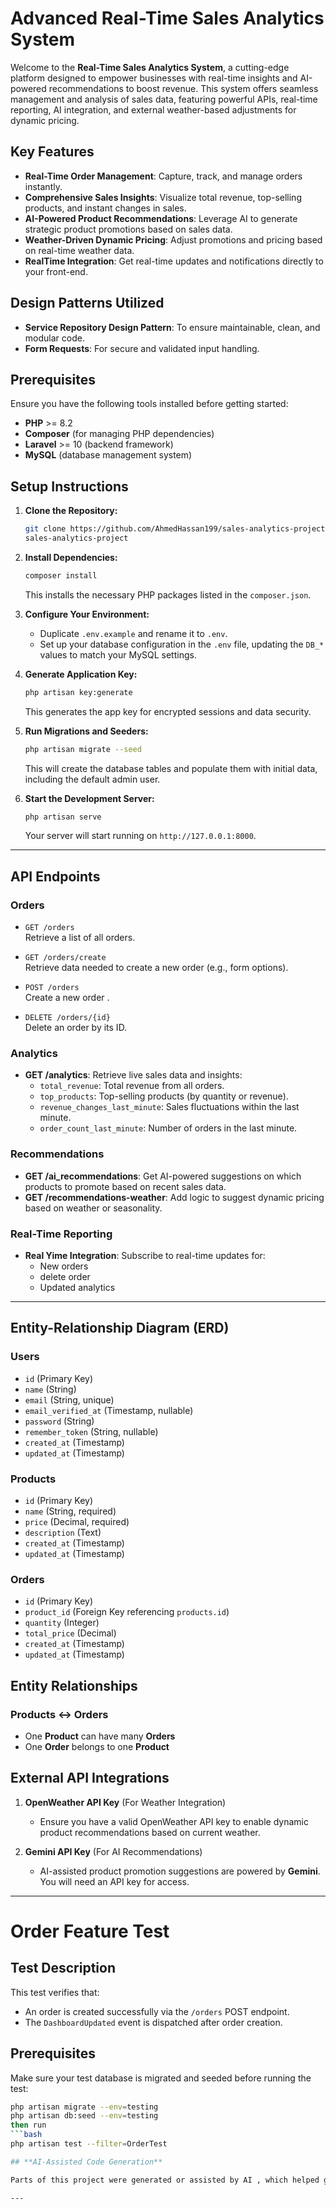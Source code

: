 # **Advanced Real-Time Sales Analytics System**

Welcome to the **Real-Time Sales Analytics System**, a cutting-edge platform designed to empower businesses with real-time insights and AI-powered recommendations to boost revenue. This system offers seamless management and analysis of sales data, featuring powerful APIs, real-time reporting, AI integration, and external weather-based adjustments for dynamic pricing.

## Key Features
- **Real-Time Order Management**: Capture, track, and manage orders instantly.
- **Comprehensive Sales Insights**: Visualize total revenue, top-selling products, and instant changes in sales.
- **AI-Powered Product Recommendations**: Leverage AI to generate strategic product promotions based on sales data.
- **Weather-Driven Dynamic Pricing**: Adjust promotions and pricing based on real-time weather data.
- **RealTime Integration**: Get real-time updates and notifications directly to your front-end.

## Design Patterns Utilized
- **Service Repository Design Pattern**: To ensure maintainable, clean, and modular code.
- **Form Requests**: For secure and validated input handling.

## Prerequisites

Ensure you have the following tools installed before getting started:

- **PHP** >= 8.2
- **Composer** (for managing PHP dependencies)
- **Laravel** >= 10 (backend framework)
- **MySQL** (database management system)

## Setup Instructions

1. **Clone the Repository:**

    ```bash
    git clone https://github.com/AhmedHassan199/sales-analytics-project.git
    sales-analytics-project
    ```

2. **Install Dependencies:**

    ```bash
    composer install
    ```

    This installs the necessary PHP packages listed in the `composer.json`.

3. **Configure Your Environment:**

    - Duplicate `.env.example` and rename it to `.env`.
    - Set up your database configuration in the `.env` file, updating the `DB_*` values to match your MySQL settings.

4. **Generate Application Key:**

    ```bash
    php artisan key:generate
    ```

    This generates the app key for encrypted sessions and data security.

5. **Run Migrations and Seeders:**

    ```bash
    php artisan migrate --seed
    ```

    This will create the database tables and populate them with initial data, including the default admin user.

6. **Start the Development Server:**

    ```bash
    php artisan serve
    ```

    Your server will start running on `http://127.0.0.1:8000`.

---

## **API Endpoints**

### **Orders**

- `GET /orders`  
  Retrieve a list of all orders.

- `GET /orders/create`  
  Retrieve data needed to create a new order (e.g., form options).

- `POST /orders`  
  Create a new order .

- `DELETE /orders/{id}`  
   Delete an order by its ID.

### **Analytics**
- **GET /analytics**: 
Retrieve live sales data and insights:
  - `total_revenue`: Total revenue from all orders.
  - `top_products`: Top-selling products (by quantity or revenue).
  - `revenue_changes_last_minute`: Sales fluctuations within the last minute.
  - `order_count_last_minute`: Number of orders in the last minute.

### **Recommendations**
- **GET /ai_recommendations**: Get AI-powered suggestions on which products to promote based on recent sales data.
- **GET /recommendations-weather**: Add logic to suggest dynamic pricing based on weather or seasonality.

### **Real-Time Reporting**
- **Real Yime Integration**: Subscribe to real-time updates for:
  - New orders
  - delete order
  - Updated analytics

---

## **Entity-Relationship Diagram (ERD)**

### **Users**
- `id` (Primary Key)
- `name` (String)
- `email` (String, unique)
- `email_verified_at` (Timestamp, nullable)
- `password` (String)
- `remember_token` (String, nullable)
- `created_at` (Timestamp)
- `updated_at` (Timestamp)

### **Products**
- `id` (Primary Key)
- `name` (String, required)
- `price` (Decimal, required)
- `description` (Text)
- `created_at` (Timestamp)
- `updated_at` (Timestamp)

### **Orders**
- `id` (Primary Key)
- `product_id` (Foreign Key referencing `products.id`)
- `quantity` (Integer)
- `total_price` (Decimal)
- `created_at` (Timestamp)
- `updated_at` (Timestamp)

## Entity Relationships
### Products ↔️ Orders
- One **Product** can have many **Orders**
- One **Order** belongs to one **Product**

## **External API Integrations**

1. **OpenWeather API Key** (For Weather Integration)
    - Ensure you have a valid OpenWeather API key to enable dynamic product recommendations based on current weather.

2. **Gemini API Key** (For AI Recommendations)
    - AI-assisted product promotion suggestions are powered by **Gemini**. You will need an API key for access.

---
# Order Feature Test

## Test Description

This test verifies that:
- An order is created successfully via the `/orders` POST endpoint.
- The `DashboardUpdated` event is dispatched after order creation.

## Prerequisites

Make sure your test database is migrated and seeded before running the test:

```bash
php artisan migrate --env=testing
php artisan db:seed --env=testing
then run 
```bash
php artisan test --filter=OrderTest

## **AI-Assisted Code Generation**

Parts of this project were generated or assisted by AI , which helped generate API structure and code for recommendations. However, all database logic, API integrations, and real-time reporting were implemented manually to ensure control over the core functionality.

---

